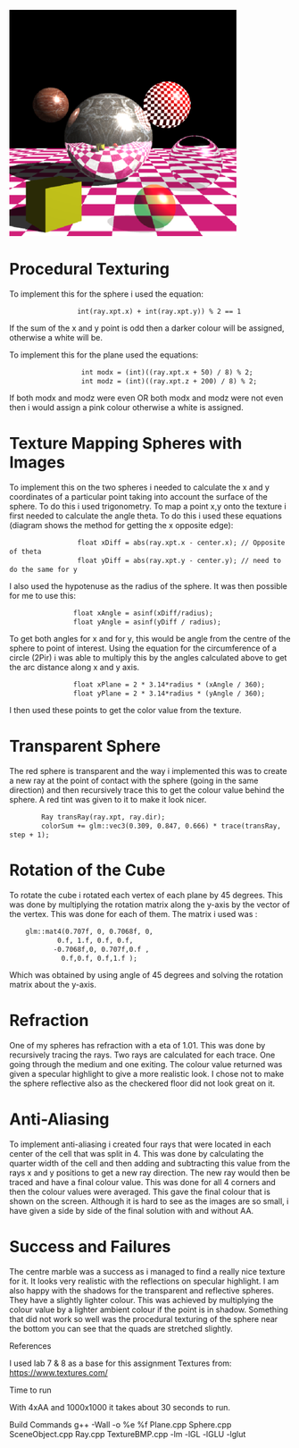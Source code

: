 
![alt text](finalScene.png)

# Procedural Texturing

  To implement this for the sphere i used the equation:

                     int(ray.xpt.x) + int(ray.xpt.y)) % 2 == 1

  If the sum of the x and y point is odd then a darker colour will be assigned, otherwise a white will be.

  To implement this for the plane used the equations:

                      int modx = (int)((ray.xpt.x + 50) / 8) % 2;
                      int modz = (int)((ray.xpt.z + 200) / 8) % 2;

  If both modx and modz were even OR both modx and modz were not even then i would assign a pink colour otherwise a white is assigned.



# Texture Mapping Spheres with Images

To implement this on the two spheres i needed to calculate the x and y coordinates of a particular point taking into account the surface of the sphere. To do this i used trigonometry.
To map a point x,y onto the texture i first needed to calculate the angle theta. To do this i used these equations (diagram shows the method for getting the x opposite edge):

                     float xDiff = abs(ray.xpt.x - center.x); // Opposite of theta 
                     float yDiff = abs(ray.xpt.y - center.y); // need to do the same for y

I also used the hypotenuse as the radius of the sphere. It was then possible for me to use this:

                    float xAngle = asinf(xDiff/radius);
                    float yAngle = asinf(yDiff / radius);

To get both angles for x and for y, this would be angle from the centre of the sphere to point of interest. Using the equation for the circumference of a circle (2Pir) i was able to multiply this by the angles calculated above to get the arc distance along x and y axis.

                    float xPlane = 2 * 3.14*radius * (xAngle / 360);
                    float yPlane = 2 * 3.14*radius * (yAngle / 360);
        
I then used these points to get the color value from the texture.





# Transparent Sphere

The red sphere is transparent and the way i implemented this was to create a new ray at the point of contact with the sphere (going in the same direction) and then recursively trace this to get the colour value behind the sphere. A red tint was given to it to make it look nicer.
 
            Ray transRay(ray.xpt, ray.dir);
            colorSum += glm::vec3(0.309, 0.847, 0.666) * trace(transRay, step + 1);






# Rotation of the Cube

To rotate the cube i rotated each vertex of each plane by 45 degrees. This was done by multiplying the rotation matrix along the y-axis by the vector of the vertex. This was done for each of them. The matrix i used was :

        glm::mat4(0.707f, 0, 0.7068f, 0,
                0.f, 1.f, 0.f, 0.f,
               -0.7068f,0, 0.707f,0.f ,
                 0.f,0.f, 0.f,1.f );

Which was obtained by using angle of 45 degrees and solving the rotation matrix about the y-axis.






# Refraction

One of my spheres has refraction with a eta of 1.01. This was done by recursively tracing the rays. Two rays are calculated for each trace. One going through the medium and one exiting. The colour value returned was given a specular highlight to give a more realistic look. I chose not to make the sphere reflective also as the checkered floor did not look great on it.







# Anti-Aliasing 

To implement anti-aliasing i created four rays that were located in each center of the cell that was split in 4. This was done by calculating the quarter width of the cell and then adding and subtracting this value from the rays x and y positions to get a new ray direction. The new ray would then be traced and have a final colour value. This was done for all 4 corners and then the colour values were averaged. This gave the final colour that is shown on the screen. Although it is hard to see as the images are so small, i have given a side by side of the final solution with and without AA.





# Success and Failures


The centre marble was a success as i managed to find a really nice texture for it. It looks very realistic with the reflections on specular highlight. I am also happy with the shadows for the transparent and reflective spheres. They have a slightly lighter colour. This was achieved by multiplying the colour value by a lighter ambient colour if the point is in shadow. Something that did not work so well was the procedural texturing of the sphere near the bottom you can see that the quads are stretched slightly.


References

I used lab 7 & 8 as a base for this assignment
Textures from: https://www.textures.com/


Time to run

With 4xAA and 1000x1000 it takes about 30 seconds to run.

Build Commands
g++ -Wall -o %e %f Plane.cpp Sphere.cpp SceneObject.cpp Ray.cpp TextureBMP.cpp -lm -lGL -lGLU -lglut
